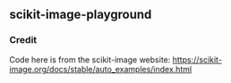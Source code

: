 ## scikit-image-playground

### Credit
Code here is from the scikit-image website: https://scikit-image.org/docs/stable/auto_examples/index.html